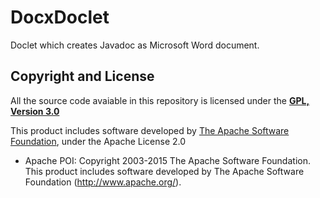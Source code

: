 # DocxDoclet
Doclet which creates Javadoc as Microsoft Word document.

## Copyright and License
All the source code avaiable in this repository is licensed under the **[GPL, Version 3.0](http://www.gnu.org/licenses)**

This product includes software developed by [The Apache Software Foundation](http://www.apache.org/), under the Apache License 2.0
* Apache POI: Copyright 2003-2015 The Apache Software Foundation. This product includes software developed by
The Apache Software Foundation (http://www.apache.org/).
